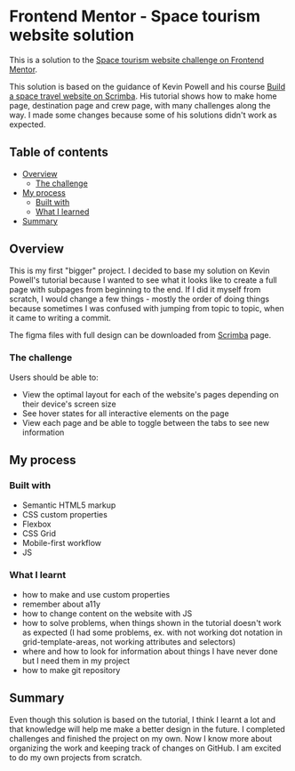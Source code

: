 # Frontend Mentor - Space tourism website solution

This is a solution to the [Space tourism website challenge on Frontend Mentor](https://www.frontendmentor.io/challenges/space-tourism-multipage-website-gRWj1URZ3).

This solution is based on the guidance of Kevin Powell and his course [Build a space travel website on Scrimba](https://scrimba.com/learn/spacetravel). His tutorial shows how to make home page, destination page and crew page, with many challenges along the way. I made some changes because some of his solutions didn't work as expected.

## Table of contents

- [Overview](#overview)
  - [The challenge](#the-challenge)
- [My process](#my-process)
  - [Built with](#built-with)
  - [What I learned](#what-i-learned)
- [Summary](#summary)
  
## Overview

This is my first "bigger" project. I decided to base my solution on Kevin Powell's tutorial because I wanted to see what it looks like to create a full page with subpages from beginning to the end. If I did it myself from scratch, I would change a few things - mostly the order of doing things because sometimes I was confused with jumping from topic to topic, when it came to writing a commit.

The figma files with full design can be downloaded from [Scrimba](https://www.frontendmentor.io/challenges/space-tourism-multipage-website-gRWj1URZ3/hub/space-tourism-multipage-website-Q_r2tiq43) page.

### The challenge

Users should be able to:
- View the optimal layout for each of the website's pages depending on their device's screen size
- See hover states for all interactive elements on the page
- View each page and be able to toggle between the tabs to see new information

## My process

### Built with

- Semantic HTML5 markup
- CSS custom properties
- Flexbox
- CSS Grid
- Mobile-first workflow
- JS

### What I learnt

- how to make and use custom properties
- remember about a11y
- how to change content on the website with JS
- how to solve problems, when things shown in the tutorial doesn't work as expected (I had some problems, ex. with not working dot notation in grid-template-areas, not working attributes and selectors)
- where and how to look for information about things I have never done but I need them in my project
- how to make git repository

## Summary

Even though this solution is based on the tutorial, I think I learnt a lot and that knowledge will help me make a better design in the future. I completed challenges and finished the project on my own. Now I know more about organizing the work and keeping track of changes on GitHub. I am excited to do my own projects from scratch.
